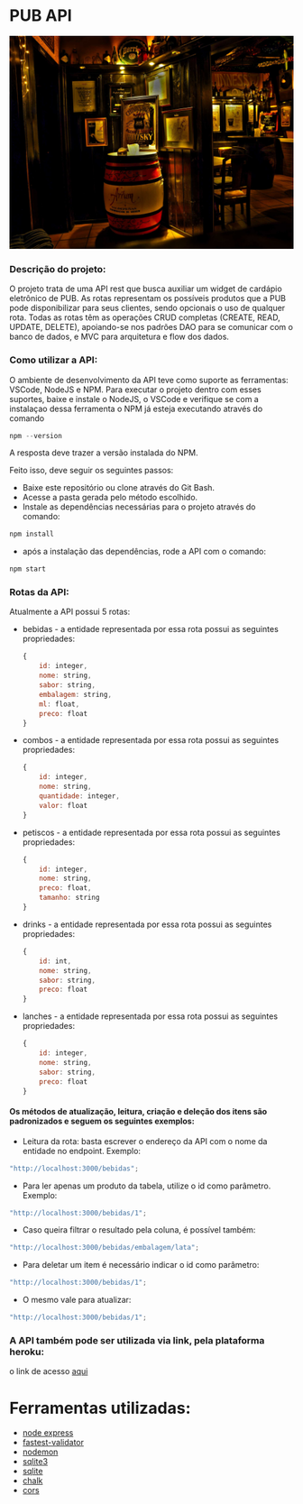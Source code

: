 # PUB API

![]('/../assets/PUB.jpeg)

### Descrição do projeto:

O projeto trata de uma API rest que busca auxiliar um widget de cardápio eletrônico de PUB. As rotas representam os possíveis produtos que a PUB pode disponibilizar para seus clientes, sendo opcionais o uso de qualquer rota. Todas as rotas têm as operações CRUD completas (CREATE, READ, UPDATE, DELETE), apoiando-se nos padrões DAO para se comunicar com o banco de dados, e MVC para arquitetura e flow dos dados.

### Como utilizar a API:

O ambiente de desenvolvimento da API teve como suporte as ferramentas: VSCode, NodeJS e NPM.
Para executar o projeto dentro com esses suportes, baixe e instale o NodeJS, o VSCode e verifique se com a instalaçao dessa ferramenta o NPM já esteja executando através do comando

```Javascript
npm --version
```

A resposta deve trazer a versão instalada do NPM.

Feito isso, deve seguir os seguintes passos:

- Baixe este repositório ou clone através do Git Bash.
- Acesse a pasta gerada pelo método escolhido.
- Instale as dependências necessárias para o projeto através do comando:

```javascript
npm install
```

- após a instalação das dependências, rode a API com o comando:

```javascript
npm start
```

### Rotas da API:

Atualmente a API possui 5 rotas:

- bebidas - a entidade representada por essa rota possui as seguintes propriedades:

  ```javascript
  {
      id: integer,
      nome: string,
      sabor: string,
      embalagem: string,
      ml: float,
      preco: float
  }

  ```

- combos - a entidade representada por essa rota possui as seguintes propriedades:
  ```Javascript
  {
      id: integer,
      nome: string,
      quantidade: integer,
      valor: float
  }
  ```
- petiscos - a entidade representada por essa rota possui as seguintes propriedades:

  ```javascript
  {
      id: integer,
      nome: string,
      preco: float,
      tamanho: string
  }

  ```

- drinks - a entidade representada por essa rota possui as seguintes propriedades:

  ```javascript
  {
      id: int,
      nome: string,
      sabor: string,
      preco: float
  }

  ```

- lanches - a entidade representada por essa rota possui as seguintes propriedades:
  ```javascript
  {
      id: integer,
      nome: string,
      sabor: string,
      preco: float
  }
  ```

#### Os métodos de atualização, leitura, criação e deleção dos itens são padronizados e seguem os seguintes exemplos:

- Leitura da rota:
  basta escrever o endereço da API com o nome da entidade no endpoint. Exemplo:

```javascript
"http://localhost:3000/bebidas";
```

- Para ler apenas um produto da tabela, utilize o id como parâmetro. Exemplo:

```javascript
"http://localhost:3000/bebidas/1";
```

- Caso queira filtrar o resultado pela coluna, é possível também:

```javascript
"http://localhost:3000/bebidas/embalagem/lata";
```

- Para deletar um item é necessário indicar o id como parâmetro:

```javascript
"http://localhost:3000/bebidas/1";
```

- O mesmo vale para atualizar:

```javascript
"http://localhost:3000/bebidas/1";
```

### A API também pode ser utilizada via link, pela plataforma heroku:
o link de acesso [aqui](https://barzindofrances2.herokuapp.com/)


# Ferramentas utilizadas:

  * [node express](https://www.npmjs.com/package/express)
  * [fastest-validator](https://www.npmjs.com/package/fastest-validator)
  * [nodemon](https://www.npmjs.com/package/nodemon)
  * [sqlite3](https://www.npmjs.com/package/sqlite3)
  * [sqlite](https://www.npmjs.com/package/sqlite)
  * [chalk](https://www.npmjs.com/package/chalk)
  * [cors](https://www.npmjs.com/package/cors)